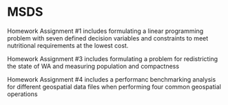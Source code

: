 # MSDS
Homework Assignment #1 includes
formulating a linear programming problem with seven defined decision variables and constraints to meet nutritional requirements at the lowest cost.

Homework Assignment #3 includes
formulating a  problem for redistricting the state of WA and measuring population and compactness

Homework Assignment #4 includes a performanc benchmarking analysis for different geospatial data files when performing four common geospatial operations
